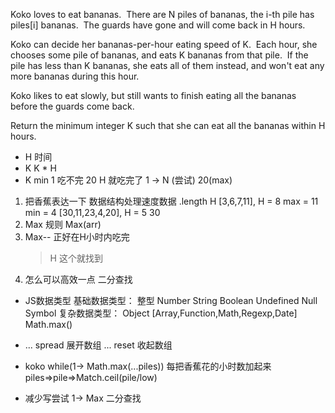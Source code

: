 Koko loves to eat bananas.  There are N piles of bananas, the i-th pile has piles[i] bananas.  The guards have gone and will come back in H hours.

Koko can decide her bananas-per-hour eating speed of K.  Each hour, she chooses some pile of bananas, and eats K bananas from that pile.  If the pile has less than K bananas, she eats all of them instead, and won't eat any more bananas during this hour.

Koko likes to eat slowly, but still wants to finish eating all the bananas before the guards come back.

Return the minimum integer K such that she can eat all the bananas within H hours.

- H 时间
- K   K * H
- K   min       1 吃不完
      20   H 就吃完了
      1 -> N (尝试)     20(max)

1. 把香蕉表达一下 数据结构处理速度数据  .length H 
[3,6,7,11], H = 8
max = 11 min = 4
[30,11,23,4,20], H = 5
30
2. Max  规则 Max(arr)
3. Max--    正好在H小时内吃完
   >H   这个就找到
4. 怎么可以高效一点 二分查找

- JS数据类型
    基础数据类型：  整型 Number String Boolean Undefined Null
    Symbol 
    复杂数据类型：  Object
    [Array,Function,Math,Regexp,Date]
    Math.max()

- ... spread    展开数组
    ... reset   收起数组

- koko 
    while(1-> Math.max(...piles))
    每把香蕉花的小时数加起来
    piles=>pile=>Match.ceil(pile/low)
- 减少写尝试
    1-> Max     二分查找